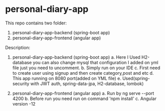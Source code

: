 # personal-diary-app

This repo contains two folder:
  1. personal-diary-app-backend (spring-boot app)
  2. personal-diary-app-frontend (angular app)

Description:
1. personal-diary-app-backend (spring-boot app)
  a. Here I Used H2-database you can also change mysql that configuration I added on yml file just you need to uncomment.
  b. Simply run on your IDE
  c. First need to create user using signup and then create category,post and etc
  d. This app running on 8080 port(added on YML file)
  e. Used(spring-security with JWT auth, spring-data-jpa, H2-database, lombok)

2. personal-diary-app-frontend (angular app)
  a. Run by ng serve --port 4200
  b. Before run you need run on command 'npm install'
  c. Angular version -12
